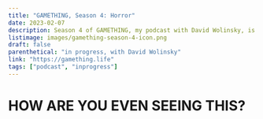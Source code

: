 ```yaml
---
title: "GAMETHING, Season 4: Horror"
date: 2023-02-07
description: Season 4 of GAMETHING, my podcast with David Wolinsky, is about horror games! We're exchanging answering machine messages about games like *Alone in the Dark*, *Anatomy*, and *Who's Lila?*!
listimage: images/gamething-season-4-icon.png
draft: false
parenthetical: "in progress, with David Wolinsky"
link: "https://gamething.life"
tags: ["podcast", "inprogress"]
---
```


# HOW ARE YOU EVEN SEEING THIS?
